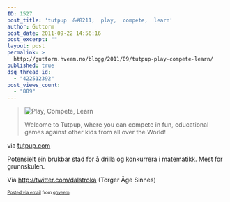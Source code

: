 ```yaml
---
ID: 1527
post_title: 'tutpup  &#8211;  play,  compete,  learn'
author: Guttorm
post_date: 2011-09-22 14:56:16
post_excerpt: ""
layout: post
permalink: >
  http://guttorm.hveem.no/blogg/2011/09/tutpup-play-compete-learn/
published: true
dsq_thread_id:
  - "422512392"
post_views_count:
  - "889"
---
```

<div class='posterous_autopost'><div class="posterous_bookmarklet_entry"> <blockquote class="posterous_long_quote"><img title="Play, Compete, Learn" src="http://tutpup.com/images/play.gif?1243863249" alt="Play, Compete, Learn" />  <p>  Welcome to Tutpup, where you can compete in fun, educational games against other kids from all over the World!</p></blockquote>    <div class="posterous_quote_citation">via <a href="http://tutpup.com/">tutpup.com</a></div> <p>Potensielt ein brukbar stad for å drilla og konkurrera i matematikk. Mest for grunnskulen. </p><p>Via <a href="http://twitter.com/dalstroka">http://twitter.com/dalstroka</a> (Torger Åge Sinnes)</p></div>      <p style="font-size: 10px;">  <a href="http://posterous.com">Posted via email</a>   from <a href="http://ghveem.posterous.com/tutpup-play-compete-learn">ghveem</a>  </p>  </div>